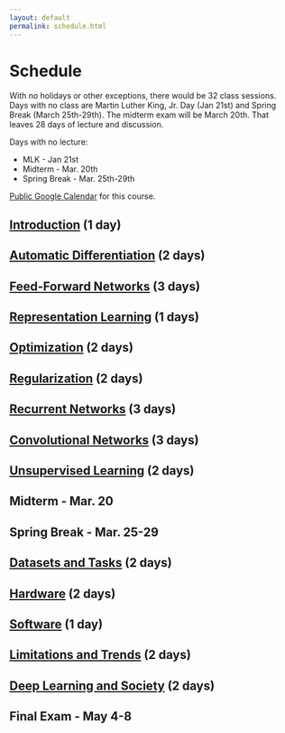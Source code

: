 ```yaml
---
layout: default
permalink: schedule.html
---
```


# Schedule

With no holidays or other exceptions, there would be 32 class sessions. Days with no class are Martin Luther King, Jr. Day (Jan 21st) and Spring Break (March 25th-29th). The midterm exam will be March 20th. That leaves 28 days of lecture and discussion.

Days with no lecture:
* MLK - Jan 21st
* Midterm - Mar. 20th
* Spring Break - Mar. 25th-29th

[Public Google Calendar](https://calendar.google.com/calendar/b/2?cid=Y3NjaTU5MjJzcHJpbmcyMDE5QGdtYWlsLmNvbQ) for this course.

## [Introduction](schedule/introduction.html) (1 day)

## [Automatic Differentiation](schedule/automatic-differentiation.html) (2 days)

## [Feed-Forward Networks](schedule/feed-forward-networks.html) (3 days)

## [Representation Learning](schedule/representation-learning.html) (1 days)

## [Optimization](schedule/optimization.html) (2 days)

## [Regularization](schedule/regularization.html) (2 days)

## [Recurrent Networks](schedule/recurrent-networks.html) (3 days)

## [Convolutional Networks](schedule/convolutional-networks.html) (3 days)

## [Unsupervised Learning](schedule/unsupervised-learning.html) (2 days)

## Midterm - Mar. 20

## Spring Break - Mar. 25-29

## [Datasets and Tasks](schedule/datasets-and-tasks.html) (2 days)

## [Hardware](schedule/hardware.html) (2 days)

## [Software](schedule/software.html) (1 day)

## [Limitations and Trends](schedule/limitations-and-trends.html) (2 days)

## [Deep Learning and Society](schedule/deep-learning-and-society.html) (2 days)

## Final Exam - May 4-8
